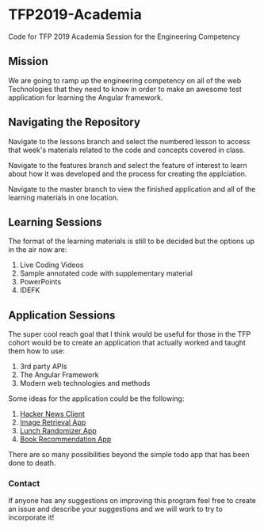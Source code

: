 # TFP2019-Academia

Code for TFP 2019 Academia Session for the Engineering Competency

## Mission

We are going to ramp up the engineering competency on all of the web Technologies that they need to know in order to make an awesome test application for learning the Angular framework. 

## Navigating the Repository

Navigate to the lessons branch and select the numbered lesson to access that week's materials related to the code and concepts covered in class.

Navigate to the features branch and select the feature of interest to learn about how it was developed and the process for creating the applciation.

Navigate to the master branch to view the finished application and all of the learning materials in one location.

## Learning Sessions

The format of the learning materials is still to be decided but the options up in the air now are:

1. Live Coding Videos
2. Sample annotated code with supplementary material
3. PowerPoints
4. IDEFK

## Application Sessions

The super cool reach goal that I think would be useful for those in the TFP cohort would be to create an application that actually worked and taught them how to use:

1. 3rd party APIs
2. The Angular Framework
3. Modern web technologies and methods

Some ideas for the application could be the following: 

1. [Hacker News Client](https://github.com/housseindjirdeh/angular2-hn)
2. [Image Retrieval App](https://unsplash.com/documentation#getting-started)
3. [Lunch Randomizer App](http://whatsforlunchshoreditch.com/)
4. [Book Recommendation App](https://www.goodreads.com/api)

There are so many possibilities beyond the simple todo app that has been done to death.

### Contact

If anyone has any suggestions on improving this program feel free to create an issue and describe your suggestions and we will work to try to incorporate it! 



